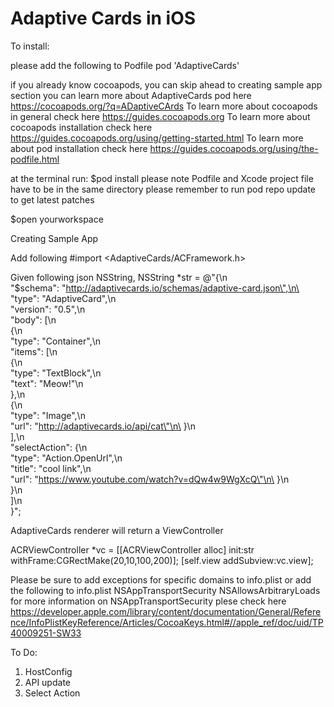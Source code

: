 # Adaptive Cards in iOS

To install:

please add the following to Podfile
pod 'AdaptiveCards'

if you already know cocoapods, you can skip ahead to creating sample app section
you can learn more about AdaptiveCards pod  here https://cocoapods.org/?q=ADaptiveCArds
To learn more about cocoapods in general check here https://guides.cocoapods.org
To learn more about cocoapods installation check here https://guides.cocoapods.org/using/getting-started.html
To learn more about pod installation check here https://guides.cocoapods.org/using/the-podfile.html

at the terminal run:
$pod install
please note Podfile and Xcode project file have to be in the same directory
please remember to run pod repo update to get latest patches 

$open yourworkspace

Creating Sample App

Add following 
#import <AdaptiveCards/ACFramework.h>



Given following json NSString,
NSString *str = 
@"{\n\
      \"$schema\": \"http://adaptivecards.io/schemas/adaptive-card.json\",\n\
      \"type\": \"AdaptiveCard\",\n\
      \"version\": \"0.5\",\n\
      \"body\": [\n\
          {\n\
              \"type\": \"Container\",\n\
              \"items\": [\n\
                  {\n\
                      \"type\": \"TextBlock\",\n\
                      \"text\": \"Meow!\"\n\
                  },\n\
                  {\n\
                      \"type\": \"Image\",\n\
                      \"url\": \"http://adaptivecards.io/api/cat\"\n\
                  }\n\
              ],\n\
              \"selectAction\": {\n\
                  \"type\": \"Action.OpenUrl\",\n\
                  \"title\": \"cool link\",\n\
                  \"url\": \"https://www.youtube.com/watch?v=dQw4w9WgXcQ\"\n\
              }\n\
          }\n\
      ]\n\
  }";

AdaptiveCards renderer will return a ViewController

ACRViewController *vc = [[ACRViewController alloc] init:str withFrame:CGRectMake(20,10,100,200)];
[self.view addSubview:vc.view];

Please be sure to add exceptions for specific domains to info.plist or add the following to info.plist 
<key>NSAppTransportSecurity</key>
    <dict>
     <key>NSAllowsArbitraryLoads</key>
     <true/>
    </dict>
for more information on NSAppTransportSecurity plese check here https://developer.apple.com/library/content/documentation/General/Reference/InfoPlistKeyReference/Articles/CocoaKeys.html#//apple_ref/doc/uid/TP40009251-SW33

To Do:
1. HostConfig
2. API update
3. Select Action

